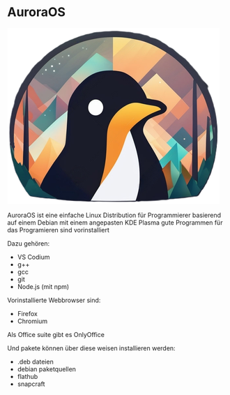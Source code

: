 # AuroraOS

![](Icon.png)

AuroraOS ist eine einfache Linux Distribution für Programmierer basierend auf einem Debian mit einem angepasten KDE Plasma gute Programmen für das Programieren sind vorinstalliert

Dazu gehören:
* VS Codium
* g++
* gcc
* git
* Node.js (mit npm)


Vorinstallierte Webbrowser sind:
* Firefox
* Chromium

Als Office suite gibt es OnlyOffice 

Und pakete können über diese weisen installieren werden:
* .deb dateien
* debian paketquellen
* flathub
* snapcraft
